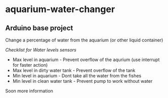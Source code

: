 # aquarium-water-changer
## Arduino base project 

Change a percentage of water from the aquarium (or other liquid container)

*Checklist for Water levels sensors*
* Max level in aquarium - Prevent overflow of the aqurium (use interrupt for faster action)
* Max level in dirty water tank - Prevent overflow of the tank
* Min level in aquarium - Dont take all the water from the fishes
* Min level in clean water tank - Prevent pump to work without water

Soon more information
